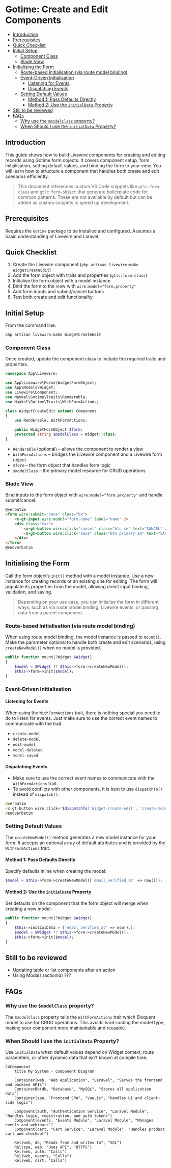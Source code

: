 # Gotime: Create and Edit Components

- [Introduction](#introduction)
- [Prerequisites](#prerequisites)
- [Quick Checklist](#quick-checklist)
- [Initial Setup](#initial-setup)
    - [Component Class](#component-class)
    - [Blade View](#blade-view)
- [Initialising the Form](#initialising-the-form)
    - [Route-based Initialisation (via route model binding)](#route-based-initialisation-via-route-model-binding)
    - [Event-Driven Initialisation](#event-driven-initialisation)
        - [Listening for Events](#listening-for-events)
        - [Dispatching Events](#dispatching-events)
    - [Setting Default Values](#setting-default-values)
        - [Method 1: Pass Defaults Directly](#method-1-pass-defaults-directly)
        - [Method 2: Use the `initialData` Property](#method-2-use-the-initialdata-property)
- [Still to be reviewed](#still-to-be-reviewed)
- [FAQs](#faqs)
    - [Why use the `$modelClass` property?](#why-use-the-modelclass-property)
    - [When Should I use the `initialData` Property?](#when-should-i-use-the-initialdata-property)
  
## Introduction

This guide shows how to build Livewire components for creating and editing
records using Gotime form objects. It covers component setup, form
initialisation, setting default values, and binding the form to your view. You
will learn how to structure a component that handles both create and edit
scenarios efficiently.

> This document references custom VS Code snippets like `gtlc:form-class` and
> `gtlc:form-object` that generate boilerplate code for common patterns. These
> are not available by default but can be added as custom snippets to speed up
> development.

## Prerequisites

Requires the `Gotime` package to be installed and configured. Assumes a basic
understanding of Livewire and Laravel.

## Quick Checklist

1. Create the Livewire component (`php artisan livewire:make WidgetCreateEdit`)
2. Add the form object with traits and properties (`gtlc:form-class`)
3. Initialise the form object with a model instance
4. Bind the form to the view with `wire:model="form.property"`
5. Add form inputs and submit/cancel buttons
6. Test both create and edit functionality

## Initial Setup

From the command line:

```bash +torchlight-bash
php artisan livewire:make WidgetCreateEdit
```

### Component Class

Once created, update the component class to include the required traits and
properties.

```php +torchlight-php
namespace App\Livewire;

use App\Livewire\Forms\WidgetFormObject;
use App\Models\Widget;
use Livewire\Component;
use Naykel\Gotime\Traits\Renderable;
use Naykel\Gotime\Traits\WithFormActions;

class WidgetCreateEdit extends Component
{
    use Renderable, WithFormActions;

    public WidgetFormObject $form;
    protected string $modelClass = Widget::class;
}
```

* `Renderable` (optional) – allows the component to render a view
* `WithFormActions` – bridges the Livewire component and a Livewire form object
* `$form` – the form object that handles form logic
* `$modelClass` – the primary model resource for CRUD operations

### Blade View

Bind inputs to the form object with `wire:model="form.property"` and handle
submit/cancel:

```html +torchlight-blade
@verbatim
<form wire:submit="save" class="bx">
    <x-gt-input wire:model="form.name" label="name" />
    <div class="tar">
        <x-gt-button wire:click="cancel" class="btn sm" text="CANCEL" />
        <x-gt-button wire:click="save" class="btn primary sm" text="SAVE" />
    </div>
</form>
@endverbatim
```

## Initialising the Form

Call the form object’s `init()` method with a model instance. Use a new instance
for creating records or an existing one for editing. The form will populate its
properties from the model, allowing direct input binding, validation, and
saving.

> Depending on your use case, you can initialise the form in different ways,
> such as via route model binding, Livewire events, or passing data from a
> parent component.

### Route-based Initialisation (via route model binding)

<!-- NK::REVIEW I am not sure this is complexly accurate  -->
When using route model binding, the model instance is passed to `mount()`. Make
the parameter optional to handle both create and edit scenarios, using
`createNewModel()` when no model is provided.

```php +torchlight-php
public function mount(?Widget $Widget)
{
    $model = $Widget ?? $this->form->createNewModel();
    $this->form->init($model);
}
```

### Event-Driven Initialisation

#### Listening for Events

When using the `WithFormActions` trait, there is nothing special you need to do
to listen for events. Just make sure to use the correct event names to
communicate with the trait.

* `create-model`
* `delete-model`
* `edit-model`
* `model-deleted`
* `model-saved`

#### Dispatching Events

* Make sure to use the correct event names to communicate with the
  `WithFormActions` trait.
* To avoid conflicts with other components, it is best to use `dispatchTo()`
  instead of `dispatch()`. 

```php +torchlight-php
@verbatim
<x-gt-button wire:click="$dispatchTo('Widget-create-edit', 'create-model')" text="Create" />
@endverbatim
```


### Setting Default Values

The `createNewModel()` method generates a new model instance for your form. It
accepts an optional array of default attributes and is provided by the
`WithFormActions` trait.

#### Method 1: Pass Defaults Directly

Specify defaults inline when creating the model:

```php +torchlight-php
$model = $this->form->createNewModel(['email_verified_at' => now()]);
```

#### Method 2: Use the `initialData` Property

Set defaults on the component that the form object will merge when creating a
new model:

```php +torchlight-php
public function mount(?Widget $Widget)
{
    $this->initialData = ['email_verified_at' => now(),];
    $model = $Widget ?? $this->form->createNewModel();
    $this->form->init($model);
}
```

## Still to be reviewed

* Updating table or list components after an action
* Using Modals (actionId) ???

## FAQs

### <question>Why use the `$modelClass` property?</question>

The `$modelClass` property tells the `WithFormActions` trait which Eloquent model
to use for CRUD operations. This avoids hard-coding the model type, making your
component more maintainable and reusable.

### <question>When Should I use the `initialData` Property?</question>

Use `initialData` when default values depend on Widget context, route parameters,
or other dynamic data that isn't known at compile time.


<!-- REVIEW -->
```mermaid +parse-mermaid
C4Component
    title My System - Component Diagram

    Container(web, "Web Application", "Laravel", "Serves the frontend and backend APIs")
    ContainerDb(db, "Database", "MySQL", "Stores all application data")
    Container(spa, "Frontend SPA", "Vue.js", "Handles UI and client-side logic")

    Component(auth, "Authentication Service", "Laravel Module", "Handles login, registration, and auth tokens")
    Component(events, "Events Module", "Laravel Module", "Manages events and webinars")
    Component(cart, "Cart Service", "Laravel Module", "Handles product cart and checkout")

    Rel(web, db, "Reads from and writes to", "SQL")
    Rel(spa, web, "Uses API", "HTTPS")
    Rel(web, auth, "Calls")
    Rel(web, events, "Calls")
    Rel(web, cart, "Calls")

```


